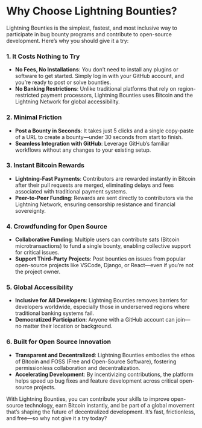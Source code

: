 # Why Choose Lightning Bounties?

Lightning Bounties is the simplest, fastest, and most inclusive way to participate in bug bounty programs and contribute to open-source development. Here’s why you should give it a try:

### &#x20;**1. It Costs Nothing to Try**

* **No Fees, No Installations**: You don’t need to install any plugins or software to get started. Simply log in with your GitHub account, and you’re ready to post or solve bounties.
* **No Banking Restrictions**: Unlike traditional platforms that rely on region-restricted payment processors, Lightning Bounties uses Bitcoin and the Lightning Network for global accessibility.

### **2. Minimal Friction**

* **Post a Bounty in Seconds**: It takes just 5 clicks and a single copy-paste of a URL to create a bounty—under 30 seconds from start to finish.
* **Seamless Integration with GitHub**: Leverage GitHub’s familiar workflows without any changes to your existing setup.

### **3. Instant Bitcoin Rewards**

* **Lightning-Fast Payments**: Contributors are rewarded instantly in Bitcoin after their pull requests are merged, eliminating delays and fees associated with traditional payment systems.
* **Peer-to-Peer Funding**: Rewards are sent directly to contributors via the Lightning Network, ensuring censorship resistance and financial sovereignty.

### **4. Crowdfunding for Open Source**

* **Collaborative Funding**: Multiple users can contribute sats (Bitcoin microtransactions) to fund a single bounty, enabling collective support for critical issues.
* **Support Third-Party Projects**: Post bounties on issues from popular open-source projects like VSCode, Django, or React—even if you’re not the project owner.

### **5. Global Accessibility**

* **Inclusive for All Developers**: Lightning Bounties removes barriers for developers worldwide, especially those in underserved regions where traditional banking systems fail.
* **Democratized Participation**: Anyone with a GitHub account can join—no matter their location or background.

### **6. Built for Open Source Innovation**

* **Transparent and Decentralized**: Lightning Bounties embodies the ethos of Bitcoin and FOSS (Free and Open-Source Software), fostering permissionless collaboration and decentralization.
* **Accelerating Development**: By incentivizing contributions, the platform helps speed up bug fixes and feature development across critical open-source projects.

With Lightning Bounties, you can contribute your skills to improve open-source technology, earn Bitcoin instantly, and be part of a global movement that’s shaping the future of decentralized development. It’s fast, frictionless, and free—so why not give it a try today?
